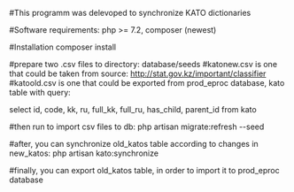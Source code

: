 #This programm was delevoped to synchronize KATO dictionaries

#Software requirements: php >= 7.2, composer (newest)

#Installation
composer install

#prepare two .csv files to directory: database/seeds
#katonew.csv is one that could be taken from source: http://stat.gov.kz/important/classifier
#katoold.csv is one that could be exported from prod_eproc database, kato table with query:

select
id, code, kk, ru, full_kk, full_ru, has_child, parent_id
from kato

#then run to import csv files to db:
php artisan migrate:refresh --seed

#after, you can synchronize old_katos table according to changes in new_katos:
php artisan kato:synchronize

#finally, you can export old_katos table, in order to import it to prod_eproc database